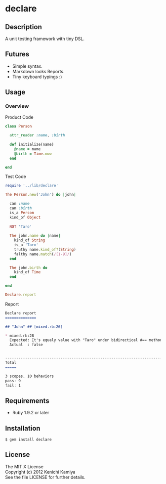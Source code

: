 declare
=======

Description
------------

A unit testing framework with tiny DSL.

Futures
--------

* Simple syntax.
* Markdown looks Reports.
* Tiny keyboard typings :)

Usage
-----

### Overview

Product Code

```ruby
class Person
  
  attr_reader :name, :birth
  
  def initialize(name)
    @name = name
    @birth = Time.now
  end

end
```

Test Code

```ruby
require '../lib/declare'

The Person.new('John') do |john|

  can :name
  can :birth
  is_a Person
  kind_of Object
  
  NOT 'Taro'
  
  The john.name do |name|
    kind_of String
    is_a 'Taro'
    truthy name.kind_of?(String)
    falthy name.match(/[1-9]/)
  end

  The john.birth do
    kind_of Time
  end

end

Declare.report
```

Report

```markdown
Declare report
==============

## "John" ## [mixed.rb:26]

* mixed.rb:28
  Expected: It's equaly value with "Taro" under bidirectical #== method.
  Actual  : false


------------------------------------------------------------------------------
Total
=====

3 scopes, 10 behaviors
pass: 9
fail: 1
```

Requirements
------------

* Ruby 1.9.2 or later

Installation
-------------

```shell
$ gem install declare
```

License
-------

The MIT X License  
Copyright (c) 2012 Kenichi Kamiya  
See the file LICENSE for further details.
